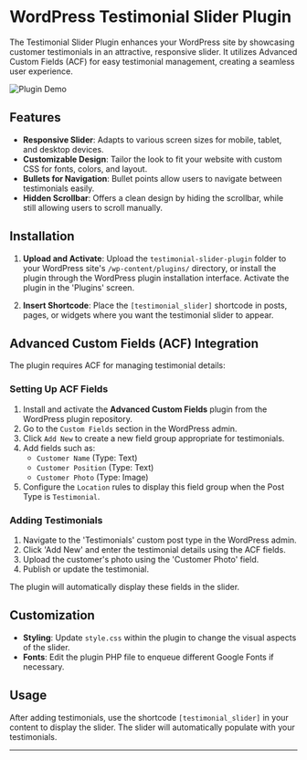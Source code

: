 # WordPress Testimonial Slider Plugin

The Testimonial Slider Plugin enhances your WordPress site by showcasing customer testimonials in an attractive, responsive slider. It utilizes Advanced Custom Fields (ACF) for easy testimonial management, creating a seamless user experience.

![Plugin Demo](assets/demo.gif)

## Features

- **Responsive Slider**: Adapts to various screen sizes for mobile, tablet, and desktop devices.
- **Customizable Design**: Tailor the look to fit your website with custom CSS for fonts, colors, and layout.
- **Bullets for Navigation**: Bullet points allow users to navigate between testimonials easily.
- **Hidden Scrollbar**: Offers a clean design by hiding the scrollbar, while still allowing users to scroll manually.

## Installation

1. **Upload and Activate**: Upload the `testimonial-slider-plugin` folder to your WordPress site's `/wp-content/plugins/` directory, or install the plugin through the WordPress plugin installation interface. Activate the plugin in the 'Plugins' screen.

2. **Insert Shortcode**: Place the `[testimonial_slider]` shortcode in posts, pages, or widgets where you want the testimonial slider to appear.

## Advanced Custom Fields (ACF) Integration

The plugin requires ACF for managing testimonial details:

### Setting Up ACF Fields

1. Install and activate the **Advanced Custom Fields** plugin from the WordPress plugin repository.
2. Go to the `Custom Fields` section in the WordPress admin.
3. Click `Add New` to create a new field group appropriate for testimonials.
4. Add fields such as:
   - `Customer Name` (Type: Text)
   - `Customer Position` (Type: Text)
   - `Customer Photo` (Type: Image)
5. Configure the `Location` rules to display this field group when the Post Type is `Testimonial`.

### Adding Testimonials

1. Navigate to the 'Testimonials' custom post type in the WordPress admin.
2. Click 'Add New' and enter the testimonial details using the ACF fields.
3. Upload the customer's photo using the 'Customer Photo' field.
4. Publish or update the testimonial.

The plugin will automatically display these fields in the slider.

## Customization

- **Styling**: Update `style.css` within the plugin to change the visual aspects of the slider.
- **Fonts**: Edit the plugin PHP file to enqueue different Google Fonts if necessary.

## Usage

After adding testimonials, use the shortcode `[testimonial_slider]` in your content to display the slider. The slider will automatically populate with your testimonials.

---
